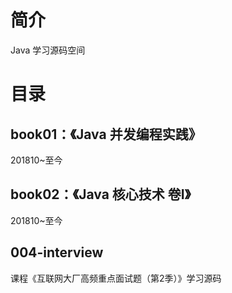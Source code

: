 # 简介 

Java 学习源码空间

# 目录 

## book01：《Java 并发编程实践》

201810~至今

## book02：《Java 核心技术 卷Ⅰ》

201810~至今

## 004-interview

课程《互联网大厂高频重点面试题（第2季）》学习源码
